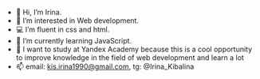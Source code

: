 - 👋 Hi, I’m Irina. 
- 👀 I’m interested in Web development. 
- 💻 I’m fluent in css and html. 
- 🌱 I’m currently learning JavaScript. 
- 💞️ I want to study at Yandex Academy because this is a cool opportunity to improve knowledge in the field of web development and learn a lot
- 📫 email: kis.irina1990@gmail.com, tg: @Irina_Kibalina

<!---
IrinaK1990/IrinaK1990 is a ✨ special ✨ repository because its `README.md` (this file) appears on your GitHub profile.
You can click the Preview link to take a look at your changes.
--->
